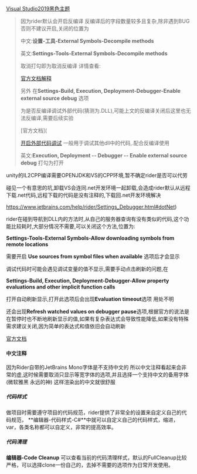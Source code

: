 

[Visual Studio2019黑色主题](https://plugins.jetbrains.com/plugin/12255-visual-studio-code-dark-plus-theme)

> 因为rider默认会开启反编译 反编译后的字段数量较多且复杂,除非遇到BUG否则不建议开启,关闭的位置为
>
> 中文:**设置-工具-External Symbols-Decompile methods**
>
> 英文:**Settings-Tools-External Symbols-Decompile methods**
>
> 取消打勾即为取消反编译 详情查看:
>
> [官方文档解释](https://www.jetbrains.com/help/rider/Settings_Debugger_Symbols.html)
>
> 另外 在**Settings-Build, Execution, Deployment-Debugger-Enable external source debug** 选项
>
> 为是否反编译调试外部代码(猜测为.DLL),可能上文的反编译关闭后这里也无法反编译,需要后续实验
>
> [官方文档](
>
> [开启外部代码调试](https://www.jetbrains.com/help/rider/Debugging_External_Code.html) 一般用于调试其他dll中的代码,.配合反编译使用
>
> 英文:**Execution, Deployment -- Debugger --  Enable external source debug** 打勾为打开

unity的IL2CPP编译需要OPENJDK和VS的CPP环境,暂不确定rider是否可以代劳

碰见一个有意思的坑,卸载VS会连同.net开发环境一起卸载,会造成rider默认从远程下载.net代码,远程下载的代码是没有注释的,下载回.net开发环境解决

https://www.jetbrains.com/help/rider/Settings_Debugger.html#dotNet)



rider在碰到导航到DLL内的方法时,从自己的服务器查询有没有类似的代码,这个功能比较耗时,大部分情况不需要,可以关闭这个方法,位置为:

**Settings-Tools-External Symbols-Allow downloading symbols from remote locations**

需要开启 **Use sources from symbol files when available** 选项后才会显示



调试代码时可能会遇见调试变量的值不显示,需要手动点击刷新的问题,在

**Settings-Build, Execution, Deployment-Debugger-Allow property evaluations and other implicit function calls**

打开自动刷新显示,打开此选项后会出现**Evaluation timeout**选项 用处不明

还会出现**Refresh watched values on debugger pause**选项,根据官方的说法是在暂停时也不断地刷新显示的值,如果有复杂表达式会导致性能降低,如果没有特殊需求建议关闭,因为简单的表达式和值依旧会自动刷新

[官方文档](https://www.jetbrains.com/help/rider/Settings_Debugger.html#dotNet)

#### 中文注释

因为Rider自带的JetBrains Mono字体是不支持中文的 所以中文注释看起来会非常的虚,这时候需要取消只显示等宽字体的选项,并且选择一个支持中文的备用字体(微软雅黑 永远的神) 这样渲染出的中文就很舒服

##### 代码样式 

做项目时需要遵守项目的代码规范，rider提供了非常全的设置来自定义自己的代码规范， **编辑器-代码样式-C#**中就可以自定义自己的代码样式，缩进，var，各类名称都可以自定义，非常的提高效率。

##### 代码清理

**编辑器-Code Cleanup** 可以查看当前的代码清理样式，默认的FullCleanup比较严格，可以选择clone一份自己的，去掉不需要的选项作为日常开发使用。